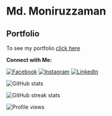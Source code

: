 # Md. Moniruzzaman
## Portfolio

To see my portfolio [click here](https://moniruzzamanbappy.github.io/portfolio-first/)

**Connect with Me:**
<br>

[![Facebook](https://img.shields.io/badge/Facebook-Follow-blue)](https://www.facebook.com/raimbos1)
[![Instagram](https://img.shields.io/badge/Instagram-Follow-%23FB730F)](https://www.instagram.com/bappy123)
[![LinkedIn](https://img.shields.io/badge/LinkedIn-Follow-blue)](https://www.linkedin.com/in/mdmoniruzzamanbappy)

![GitHub stats](https://github-readme-stats.vercel.app/api?username=MoniruzzamanBappy&show_icons=true)  

![GitHub streak stats](https://github-readme-streak-stats.herokuapp.com/?user=MoniruzzamanBappy)  


![Profile views](https://gpvc.arturio.dev/MoniruzzamanBappy) 

